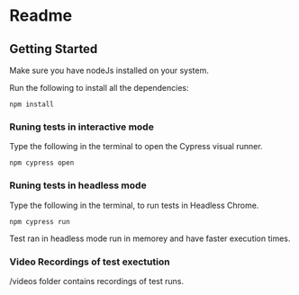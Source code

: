 # Readme

## Getting Started
Make sure you have nodeJs installed on your system.

Run the following to install all the dependencies:
```
npm install
```

### Runing tests in interactive mode
Type the following in the terminal to open the Cypress visual runner.
```
npm cypress open
```


### Runing tests in headless mode
Type the following in the terminal, to run tests in Headless Chrome.
```
npm cypress run
```
Test ran in headless mode run in memorey and have faster execution times.

### Video Recordings of test exectution
/videos folder contains recordings of test runs.

